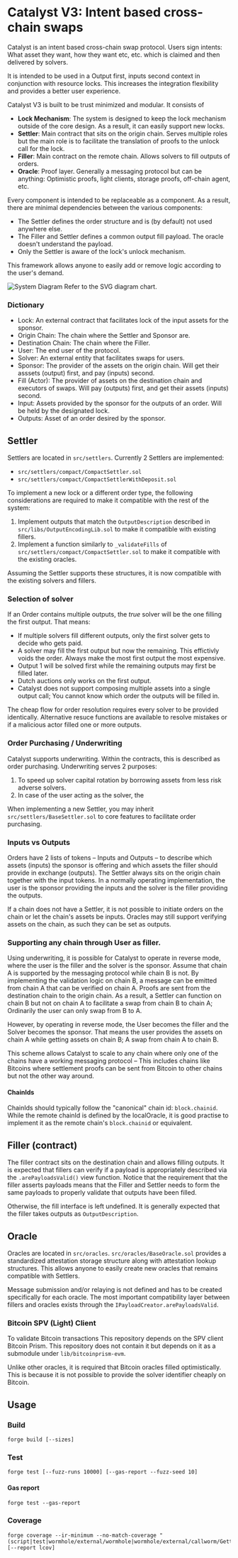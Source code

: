 # Catalyst V3: Intent based cross-chain swaps

Catalyst is an intent based cross-chain swap protocol. Users sign intents: What asset they want, how they want etc, etc. which is claimed and then delivered by solvers.

It is intended to be used in a Output first, inputs second context in conjunction with resource locks. This increases the integration flexibility and provides a better user experience.

Catalyst V3 is built to be trust minimized and modular. It consists of 
- **Lock Mechanism**: The system is designed to keep the lock mechanism outside of the core design. As a result, it can easily support new locks.
- **Settler**: Main contract that sits on the origin chain. Serves multiple roles but the main role is to facilitate the translation of proofs to the unlock call for the lock.
- **Filler**: Main contract on the remote chain. Allows solvers to fill outputs of orders.
- **Oracle**: Proof layer. Generally a messaging protocol but can be anything: Optimistic proofs, light clients, storage proofs, off-chain agent, etc. 

Every component is intended to be replaceable as a component. As a result, there are minimal dependencies between the various components:
- The Settler defines the order structure and is (by default) not used anywhere else.
- The Filler and Settler defines a common output fill payload. The oracle doesn't understand the payload.
- Only the Settler is aware of the lock's unlock mechanism.

This framework allows anyone to easily add or remove logic according to the user's demand.

![System Diagram](./high-level-0.svg)
Refer to the SVG diagram chart.

### Dictionary 

- Lock: An external contract that facilitates lock of the input assets for the sponsor.
- Origin Chain: The chain where the Settler and Sponsor are.
- Destination Chain: The chain where the Filler.
- User: The end user of the protocol.
- Solver: An external entity that facilitates swaps for users.
- Sponsor: The provider of the assets on the origin chain. Will get their asssets (output) first, and pay (inputs) second.
- Fill (Actor): The provider of assets on the destination chain and executors of swaps. Will pay (outputs) first, and get their assets (inputs) second.
- Input: Assets provided by the sponsor for the outputs of an order. Will be held by the designated lock.
- Outputs: Asset of an order desired by the sponsor.

## Settler

Settlers are located in `src/settlers`. Currently 2 Settlers are implemented:
- `src/settlers/compact/CompactSettler.sol`
- `src/settlers/compact/CompactSettlerWithDeposit.sol`

To implement a new lock or a different order type, the following considerations are required to make it compatible with the rest of the system:
1. Implement outputs that match the `OutputDescription` described in `src/libs/OutputEncodingLib.sol` to make it compatible with existing fillers.
2. Implement a function similarly to `_validateFills` of `src/settlers/compact/CompactSettler.sol` to make it compatible with the existing oracles.

Assuming the Settler supports these structures, it is now compatible with the existing solvers and fillers.

### Selection of solver

If an Order contains multiple outputs, the _true_ solver will be the one filling the first output. That means:
- If multiple solvers fill different outputs, only the first solver gets to decide who gets paid.
- A solver may fill the first output but now the remaining. This effictivly voids the order. Always make the most first output the most expensive.
- Output 1 will be solved first while the remaining outputs may first be filled later.
- Dutch auctions only works on the first output.
- Catalyst does not support composing multiple assets into a single output call; You cannot know which order the outputs will be filled in.

The cheap flow for order resolution requires every solver to be provided identically. Alternative resuce functions are available to resolve mistakes or if a malicious actor filled one or more outputs.

###  Order Purchasing / Underwriting

Catalyst supports underwriting. Within the contracts, this is described as order purchasing. Underwriting serves 2 purposes:
1. To speed up solver capital rotation by borrowing assets from less risk adverse solvers.
2. In case of the user acting as the solver, the 

When implementing a new Settler, you may inherit `src/settlers/BaseSettler.sol` to core features to facilitate order purchasing.

### Inputs vs Outputs

Orders have 2 lists of tokens – Inputs and Outputs – to describe which assets (inputs) the sponsor is offering and which assets the filler should provide in exchange (outputs).
The Settler always sits on the origin chain together with the input tokens.
In a normally operating implementation, the user is the sponsor providing the inputs and the solver is the filler providing the outputs.

If a chain does not have a Settler, it is not possible to initiate orders on the chain or let the chain's assets be inputs. Oracles may still support verifying assets on the chain, as such they can be set as outputs.

### Supporting any chain through User as filler. 

Using underwriting, it is possible for Catalyst to operate in reverse mode, where the user is the filler and the solver is the sponsor. Assume that chain A is supported by the messaging protocol while chain B is not.
By implementing the validation logic on chain B, a message can be emitted from chain A that can be verified on chain A. Proofs are sent from the destination chain to the origin chain. As a result, a Settler can function on chain B but not on chain A to facilitate a swap from chain B to chain A; Ordinarily the user can only swap from B to A.

However, by operating in reverse mode, the User becomes the filler and the Solver becomes the sponsor. That means the user provides the assets on chain A while getting assets on chain B; A swap from chain A to chain B.

This scheme allows Catalyst to scale to any chain where only one of the chains have a working messaging protocol – This includes chains like Bitcoins where settlement proofs can be sent from Bitcoin to other chains but not the other way around.

#### ChainIds

ChainIds should typically follow the "canonical" chain id: `block.chainid`. While the remote chainId is defined by the localOracle, it is good practise to implement it as the remote chain's `block.chainid` or equivalent.

## Filler (contract)

The filler contract sits on the destination chain and allows filling outputs. It is expected that fillers can verify if a payload is appropriately described via the `.arePayloadsValid()` view function. Notice that the requirement that the filler asserts payloads means that the Filler and Settler needs to form the same payloads to properly validate that outputs have been filled.

Otherwise, the fill interface is left undefined. It is generally expected that the filler takes outputs as `OutputDescription`.

## Oracle

Oracles are located in `src/oracles`. `src/oracles/BaseOracle.sol` provides a standardized attestation storage structure along with attestation lookup structures. This allows anyone to easily create new oracles that remains compatible with Settlers.

Message submission and/or relaying is not defined and has to be created specifically for each oracle. The most important compatibility layer between fillers and oracles exists through the `IPayloadCreator.arePayloadsValid`.

### Bitcoin SPV (Light) Client

To validate Bitcoin transactions This repository depends on the SPV client Bitcoin Prism. This repository does not contain it but depends on it as a submodule under `lib/bitcoinprism-evm`.

Unlike other oracles, it is required that Bitcoin oracles filled optimistically. This is because it is not possible to provide the solver identifier cheaply on Bitcoin.

## Usage

### Build

```shell
forge build [--sizes]
```

### Test

```shell
forge test [--fuzz-runs 10000] [--gas-report --fuzz-seed 10]
```

#### Gas report
```shell
forge test --gas-report
```

### Coverage

```shell
forge coverage --ir-minimum --no-match-coverage "(script|test|wormhole/external/wormhole|wormhole/external/callworm/GettersGetter)" [--report lcov]
```